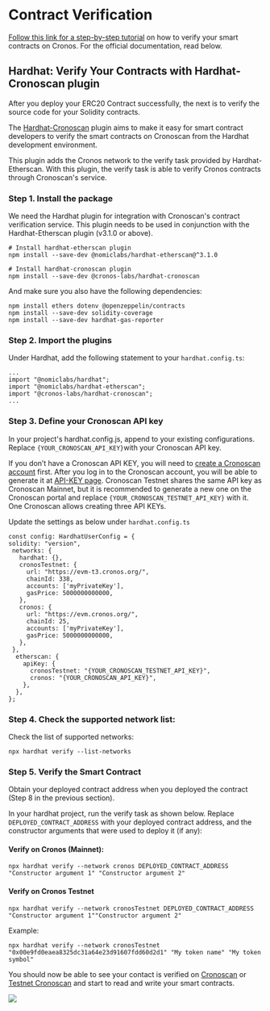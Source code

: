 # Contract Verification

[Follow this link for a step-by-step tutorial](https://medium.com/cronos-chain/cronos-developer-series-deploy-verify-your-contracts-using-hardhat-8b6ab6928986) on how to verify your smart contracts on Cronos. For the official documentation, read below.&#x20;

## Hardhat: Verify Your Contracts with Hardhat-Cronoscan plugin

After you deploy your ERC20 Contract successfully, the next is to verify the source code for your Solidity contracts.

The [Hardhat-Cronoscan](https://www.npmjs.com/package/@cronos-labs/hardhat-cronoscan) plugin aims to make it easy for smart contract developers to verify the smart contracts on Cronoscan from the Hardhat development environment.

This plugin adds the Cronos network to the verify task provided by Hardhat-Etherscan. With this plugin, the verify task is able to verify Cronos contracts through Cronoscan's service.

### Step 1. Install the package&#x20;

We need the Hardhat plugin for integration with Cronoscan's contract verification service. This plugin needs to be used in conjunction with the Hardhat-Etherscan plugin (v3.1.0 or above).

```
# Install hardhat-etherscan plugin
npm install --save-dev @nomiclabs/hardhat-etherscan@^3.1.0

# Install hardhat-cronoscan plugin
npm install --save-dev @cronos-labs/hardhat-cronoscan
```

And make sure you also have the following dependencies:

```
npm install ethers dotenv @openzeppelin/contracts
npm install --save-dev solidity-coverage
npm install --save-dev hardhat-gas-reporter
```

### **Step 2. Import the plugins**

Under Hardhat, add the following statement to your `hardhat.config.ts`:

```
...
import "@nomiclabs/hardhat";
import "@nomiclabs/hardhat-etherscan";
import "@cronos-labs/hardhat-cronoscan";
... 
```

### **Step 3. Define your Cronoscan API key**

In your project's hardhat.config.js, append to your existing configurations. Replace `{YOUR_CRONOSCAN_API_KEY}`with your Cronoscan API key.

If you don’t have a Cronoscan API KEY, you will need to [create a Cronoscan account](https://docs.cronos.org/block-explorers/block-explorer-and-api-keys#creating-api-keys-on-cronoscan) first. After you log in to the Cronoscan account, you will be able to generate it at [API-KEY page](https://cronoscan.com/myapikey). Cronoscan Testnet shares the same API key as Cronoscan Mainnet, but it is recommended to generate a new one on the Cronoscan portal and replace `{YOUR_CRONOSCAN_TESTNET_API_KEY}` with it. One Cronoscan allows creating three API KEYs.

Update the settings as below under `hardhat.config.ts`

```
const config: HardhatUserConfig = { 
solidity: "version",
 networks: {
   hardhat: {},
   cronosTestnet: {
     url: "https://evm-t3.cronos.org/",
     chainId: 338,
     accounts: ['myPrivateKey'],
     gasPrice: 5000000000000,
   },
   cronos: {
     url: "https://evm.cronos.org/",
     chainId: 25,
     accounts: ['myPrivateKey'],
     gasPrice: 5000000000000,
   },
 },
  etherscan: {
    apiKey: {
      cronosTestnet: "{YOUR_CRONOSCAN_TESTNET_API_KEY}",
      cronos: "{YOUR_CRONOSCAN_API_KEY}", 
    },
  },
};
```

### **Step 4. Check the supported network list:**

Check the list of supported networks:

```
npx hardhat verify --list-networks
```

### Step 5. **Verify the Smart Contract**

Obtain your deployed contract address when you deployed the contract (Step 8 in the previous section).&#x20;

In your hardhat project, run the verify task as shown below. Replace `DEPLOYED_CONTRACT_ADDRESS` with your deployed contract address, and the constructor arguments that were used to deploy it (if any):

#### Verify on Cronos (Mainnet):&#x20;

```
npx hardhat verify --network cronos DEPLOYED_CONTRACT_ADDRESS "Constructor argument 1" "Constructor argument 2"
```

#### Verify on Cronos Testnet&#x20;

```
npx hardhat verify --network cronosTestnet DEPLOYED_CONTRACT_ADDRESS "Constructor argument 1""Constructor argument 2"
```

Example:

```
npx hardhat verify --network cronosTestnet "0x00e9fd0eaea8325dc31a64e23d91607fdd60d2d1" "My token name" "My token symbol"

```

You should now be able to see your contact is verified on [Cronoscan](https://cronoscan.com/) or [Testnet Cronoscan](https://testnet.cronoscan.com/) and start to read and write your smart contracts.

![](https://lh3.googleusercontent.com/0kiqsvlsjaE7K8gNfNqxPTUMFeXZjxLgdtQF9lgQ56eVfl9iSCSQrsNC1YE8GN2g9WG25ZYy716DGVFBanlEap3uAq\_wvTfI1Ijc-6cNhB0gzBYGBu2An7vjunlAkRLKAMLCnknuqT3qxZZ-45V1vEU)

